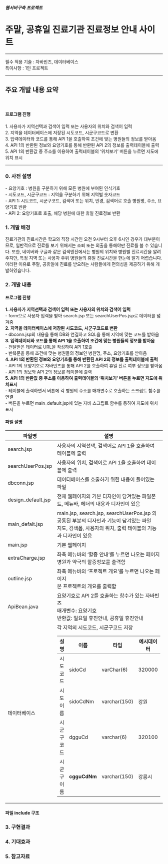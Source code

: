 <h5>웹서버구축 프로젝트</h5>
<h1>주말, 공휴일 진료기관 진료정보 안내 사이트</h1>
<hr>
필수 적용 기술 : 자바빈즈, 데이터베이스 <br>
특이사항 : 1인 프로젝트
<hr>
<h2>주요 개발 내용 요약</h2>
<br>
<h4>프로그램 진행</h4>
1. 사용자가 지역선택과 검색어 입력 또는 사용자의 위치와 검색어 입력<br>
2. 지역을 데이터베이스에 저장된 시도코드, 시군구코드로 변환<br>
3. 입력데이터와 코드를 통해 API 1을 호출하여 조건에 맞는 병원들의 정보를 받아옴<br>
4. API 1의 반환된 정보와 요양기호를 통해 반환된 API 2의 정보를 출력테이블에 출력<br>
5. API 1의 반환값 중 주소를 이용하여 출력테이블의 ‘위치보기’ 버튼을 누르면 지도에 위치 표시<br>
<hr>

<h3>0. 사전 설명</h3>
 - 요양기호 : 병원을 구분하기 위해 모든 병원에 부여된 인식기호<br>
 - 시도코드, 시군구코드 : 지역을 구분하기 위해 지역별 숫자코드<br>
 - API 1: 시도코드, 시군구코드, 검색어 또는 위치, 반경, 검색어로 호출 병원명, 주소, 요양기호 반환<br>
 - API 2: 요양기호로 호출, 해당 병원에 대한 휴일 진료정보 반환<br>

<h3>1. 개발 배경</h3>
 진료기관의 진료시간은 학교와 직장 시간인 오전 9시부터 오후 6시인 경우가 대부분이므로, 일반적으로 진료를 보기 위해서는 조퇴 또는 외출을 통해야만 진료를 볼 수 있습니다.
 또한, 네이버와 구글과 같은 검색엔진에서는 병원의 위치와 병원별 진료시간을 알려주지만, 특정 지역 또는 사용자 주위 병원들의 휴일 진료시간을 한눈에 알기 어렵습니다.
 이러한 이유로 주말, 공휴일에 진료를 받으려는 사람들에게 편의성을 제공하기 위해 개발하였습니다.

<h3>2. 개발 내용</h3>
<h4>프로그램 진행</h4>
<b>1. 사용자가 지역선택과 검색어 입력 또는 사용자의 위치와 검색어 입력</b><br>
  - form으로 사용자 입력을 받아 search.jsp 또는 searchUserPos.jsp로 데이터를 넘겨줌<br>
<b>2. 지역을 데이터베이스에 저장된 시도코드, 시군구코드로 변환</b><br>
  - dbconn.jsp의 내용을 통해 DB와 연결하고 SQL을 통해 지역에 맞는 코드를 받아옴<br>
<b>3. 입력데이터와 코드를 통해 API 1을 호출하여 조건에 맞는 병원들의 정보를 받아옴</b><br>
  - 전달받은 데이터로 URL을 작성하여 API 1호출<br>
  - 반복문을 통해 조건에 맞는 병원들의 정보인 병원명, 주소, 요양기호를 받아옴<br>
<b>4. API 1의 반환된 정보와 요양기호를 통해 반환된 API 2의 정보를 출력테이블에 출력</b><br>
  - API 1의 요양기호로 자바빈즈를 통해 API 2를 호출하여 휴일 진료 여부 정보를 받아옴<br>
  - API 1의 정보와 API 2의 정보를 테이블에 출력<br>
<b>5. API 1의 반환값 중 주소를 이용하여 출력테이블의 ‘위치보기’ 버튼을 누르면 지도에 위치표시</b><br>
  - 테이블에 출력하면서 버튼에 각 병원의 주소를 매개변수로 호출하는 스크립트 함수를 연결<br>
  - 버튼을 누르면 main_default.jsp에 있는 자바 스크립트 함수를 통하여 지도에 위치 표시<br>
<h4>파일 설명</h4>
<table>
 <thead>
  <th>파일명</th><th>설명</th>
 </thead>
 <tbody>
  <tr>
   <td>search.jsp</td>
   <td>사용자의 지역선택, 검색어로 API 1을 호출하여 테이블에 출력</td>
  </tr>
  <tr>
   <td>searchUserPos.jsp</td>
   <td>사용자의 위치, 검색어로 API 1을 호출하여 테이블에 출력</td>
  </tr>
  <tr>
   <td>dbconn.jsp</td>
   <td>데이터베이스를 호출하기 위한 내용이 들어있는 파일</td>
  </tr>
  <tr>
   <td>design_default.jsp</td>
   <td>전체 웹페이지의 기본 디자인이 담겨있는 파일폰트, 메뉴바, 헤더의 내용과 디자인이 있음</td>
  </tr>
  <tr>
   <td>main_defalt.jsp</td>
   <td>main.jsp, search.jsp, searchUserPos.jsp 의 공통된 부분의 디자인과 기능이 담겨있는 파일<br>
지도, 검색폼, 사용자의 위치, 출력 테이블의 기능과 디자인이 있음</td>
  </tr>
  <tr>
   <td>main.jsp</td>
   <td>기본 웹페이지</td>
  </tr>
  <tr>
   <td>extraCharge.jsp</td>
   <td>좌측 메뉴바의 ‘할증 안내’를 누르면 나오는 페이지<br>
병원과 약국의 할증정보를 출력함</td>
  </tr>
  <tr>
   <td>outline.jsp</td>
   <td>좌측 메뉴바의 ‘프로젝트 개요’를 누르면 나오는 페이지<br>
본 프로젝트의 개요를 출력함</td>
  </tr>
  <tr>
   <td>ApiBean.java</td>
   <td>요양기호로 API 2를 호출하는 함수가 있는 자바빈즈<br>
매개변수: 요양기호<br>
반환값: 일요일 휴진안내, 공휴일 휴진안내</td>
  </tr>
  <tr>
   <td>데이터베이스</td>
   <td>각 지역의 시도코드, 시군구코드 저장<br>
   <table>
    <thead>
      <tr>
        <th>설명</th>
        <th>이름</th>
        <th>타입</th>
        <th>예시데이터</th>
      </tr>
    </thead>
    <tbody>
      <tr>
        <td>시도코드</td>
        <td>sidoCd</td>
        <td>varChar(6)</td>
        <td>320000</td>
      </tr>
      <tr>
        <td>시도이름</td>
        <td>sidoCdNm</td>
        <td>varchar(150)</td>
        <td>강원</td>
      </tr>
      <tr>
        <td>시군구코드</td>
        <td>dgguCd</td>
        <td>varchar(6)</td>
        <td>320100</td>
      </tr>
      <tr>
        <td>시군구이름</td>
        <td><b>cgguCdNm</b></td>
        <td>varchar(150)</td>
        <td>강릉시</td>
      </tr>
    </tbody>
    </table>
   </td>
  </tr>
 </tbody>
</table>

<h4>파일 include 구조</h4>

<h3>3. 구현결과</h3>
<h3>4. 기대효과</h3>
<h3>5. 참고자료</h3>
